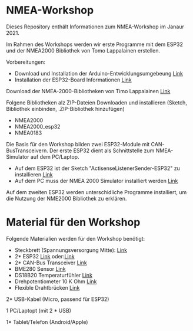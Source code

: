 # NMEA-Workshop

Dieses Repository enthält Informationen zum NMEA-Workshop im Janaur 2021.

Im Rahmen des Workshops werden wir erste Programme mit dem ESP32 und der NMEA2000 Bibliothek von Tomo Lappalainen erstellen.

Vorbereitungen:
- Download und Installation der Arduino-Entwicklungsumgebeung [Link](https://www.arduino.cc/en/software)
- Installation der ESP32-Board Informationen [Link](https://www.az-delivery.de/blogs/azdelivery-blog-fur-arduino-und-raspberry-pi/esp32-jetzt-mit-boardverwalter-installieren)

Download der NMEA-2000-Bibliotheken von Timo Lappalainen [Link](https://github.com/ttlappalainen)

Folgene Bibliotheken alz ZIP-Dateien Downloaden und installieren (Sketch, Bibliothek einbinden, .ZIP-Bibliothek hinzufügen)
- NMEA2000
- NMEA2000_esp32
- NMEA0183

Die Basis für den Workshop bilden zwei ESP32-Module mit CAN-BusTransceivern. Der erste ESP32 dient als Schnittstelle zum NMEA-Simulator auf dem PC/Laptop.

- Auf dem ESP32 ist der Sketch "ActisenseListenerSender-ESP32" zu installieren [Link](https://github.com/AK-Homberger/NMEA-Workshop/blob/main/ActisenseListenerSender-ESP32/ActisenseListenerSender-ESP32.ino)
- Auf dem PC muss der NMEA 2000 Simulator installiert werden [Link](http://www.kave.fi/Apps/index.html)

Auf dem zweiten ESP32 werden unterschidliche Programme installiert, um die Nutzung der NME2000 Bibliothek zu erklären.



# Material für den Workshop

Folgende Materialien werden für den Workshop benötigt:

- Steckbrett (Spannungsversorgung Mitte): [Link](https://www.reichelt.de/experimentier-steckboard-1260-300-kontakte-steckboard-sb-3-p139508.html?&trstct=pol_5&nbc=1)
- 2* ESP32 [Link](https://www.reichelt.de/nodemcu-esp32-wifi-und-bluetooth-modul-debo-jt-esp32-p219897.html?&trstct=pos_0&nbc=1) oder:[Link](
https://www.amazon.de/AZDelivery-NodeMCU-Development-Nachfolgermodell-ESP8266/dp/B071P98VTG/ref=sxts_sxwds-bia-wc-drs3_0?__mk_de_DE=%C3%85M%C3%85%C5%BD%C3%95%C3%91&cv_ct_cx=ESP32&dchild=1&keywords=ESP32)
- 2* CAN-Bus Transceiver [Link](https://eckstein-shop.de/Waveshare-SN65HVD230-CAN-Board-33V-ESD-protection)
- BME280 Sensor [Link](https://www.reichelt.de/entwicklerboards-temperatur-feuchtigkeits-und-drucksensor--debo-bme280-p253982.html?&trstct=pos_1&nbc=1)
- DS18B20 Temperaturfühler [Link](https://www.reichelt.de/digital-thermometer-1-wire--0-5-c-to-92-ds-18b20-p58169.html?search=18b20)
- Drehpotentiometer 10 K Ohm [Link](https://www.reichelt.de/drehpotentiometer-10-kohm-logarithmisch-6-mm-pih-pc16ip06103b-p232589.html?&trstct=pol_9&nbc=1)
- Flexible Drahtbrücken [Link](https://www.reichelt.de/flexible-drahtbruecken-15-cm-mehrfarbig-65er-pack-rnd-255-00009-p253202.html?&nbc=1&trstct=lsbght_sldr::253206)

2* USB-Kabel (Micro, passend für ESP32)

1 PC/Laptopt (mit 2 * USB)

1* Tablet/Telefon (Android/Apple)

